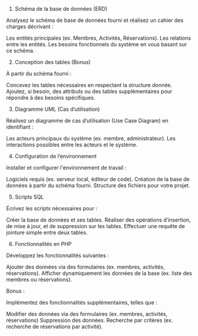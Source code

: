 ​

1. Schéma de la base de données (ERD)

Analysez le schéma de base de données fourni et réalisez un cahier des charges décrivant :

Les entités principales (ex. Membres, Activités, Réservations).
Les relations entre les entités.
Les besoins fonctionnels du système en vous basant sur ce schéma.
​

2. Conception des tables (Bonus)

À partir du schéma fourni :

Concevez les tables nécessaires en respectant la structure donnée.
Ajoutez, si besoin, des attributs ou des tables supplémentaires pour répondre à des besoins spécifiques.
​

3. Diagramme UML (Cas d’utilisation)

Réalisez un diagramme de cas d’utilisation (Use Case Diagram) en identifiant :

Les acteurs principaux du système (ex. membre, administrateur).
Les interactions possibles entre les acteurs et le système.
​

4. Configuration de l’environnement

Installer et configurer l'environnement de travail :

Logiciels requis (ex. serveur local, éditeur de code).
Création de la base de données à partir du schéma fourni.
Structure des fichiers pour votre projet.
​

5. Scripts SQL

Écrivez les scripts nécessaires pour :

Créer la base de données et ses tables.
Réaliser des opérations d’insertion, de mise à jour, et de suppression sur les tables.
Effectuer une requête de jointure simple entre deux tables.
​

6. Fonctionnalités en PHP

Développez les fonctionnalités suivantes :

Ajouter des données via des formulaires (ex. membres, activités, réservations).
Afficher dynamiquement les données de la base (ex. liste des membres ou réservations).
​

Bonus :

Implémentez des fonctionnalités supplémentaires, telles que :

Modifier des données via des formulaires (ex. membres, activités, réservations)
Suppression des données.
Recherche par critères (ex. recherche de réservations par activité).
